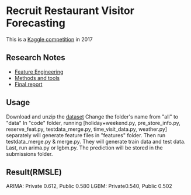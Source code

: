 # Recruit Restaurant Visitor Forecasting
This is a [Kaggle competition](https://www.kaggle.com/c/recruit-restaurant-visitor-forecasting) in 2017

## Research Notes
* [Feature Engineering](https://hackmd.io/s/HJVz17xA7)
* [Methods and tools](https://hackmd.io/s/rJgju2JAm)
* [Final report](https://docs.google.com/document/d/1qRJV1Lii3t32h6BkBzvNmv9epSz00DbO4UlZljKEK8s/edit)

## Usage

Download and unzip the [dataset](https://www.kaggle.com/c/recruit-restaurant-visitor-forecasting/data)
Change the folder's name from "all" to "data"
In "code" folder, running [holiday+weekend.py, pre_store_info.py, reserve_feat.py, testdata_merge.py, time_visit_data.py, weather.py] separately will generate feature files in "features" folder.
Then run testdata_merge.py & merge.py. They will generate train data and test data.
Last, run arima.py or lgbm.py. The prediction will be stored in the submissions folder.

## Result(RMSLE)
ARIMA: Private 0.612, Public 0.580 LGBM: Private0.540, Public 0.502
